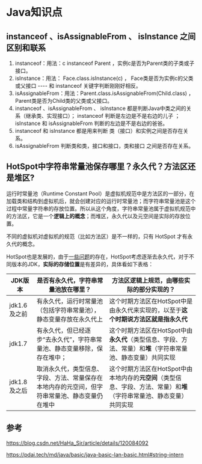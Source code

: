 # Java知识点



## instanceof 、isAssignableFrom 、 isInstance 之间区别和联系



1. instanceof：用法：c instanceof Parent ，实例c是否为Parent类的子类或子接口。 
2. isInstance：用法： Face.class.isInstance(c) ， Face类是否为实例c的父类或父接口 ---- 和 instanceof 关键字判断刚刚好相反。
3. isAssignableFrom：用法：Parent.class.isAssignableFrom(Child.class) ，Parent类是否为Child类的父类或父接口。
4. instanceof 、isAssignableFrom 、 isInstance 都是判断Java中类之间的关系（继承类、实现接口）； instanceof 判断是左边是不是右边的儿子 ； isInstance 和 isAssignableFrom 判断的左边是不是右边的爸爸。
5. instanceof 和 isInstance 都是用来判断 类（接口）和实例之间是否存在关系。
6. isAssignableFrom 判断类和类，接口和接口，类和接口 之间是否存在关系。

## HotSpot中字符串常量池保存哪里？永久代？方法区还是堆区?

运行时常量池（Runtime Constant Pool）是虚拟机规范中是方法区的一部分，在加载类和结构到虚拟机后，就会创建对应的运行时常量池；而字符串常量池是这个过程中常量字符串的存放位置。所以从这个角度，字符串常量池属于虚拟机规范中的方法区，它是一个**逻辑上的概念**；而堆区，永久代以及元空间是实际的存放位置。

不同的虚拟机对虚拟机的规范（比如方法区）是不一样的，只有 HotSpot 才有永久代的概念。

HotSpot也是发展的，由于[一些问题](http://openjdk.java.net/jeps/122)的存在，HotSpot考虑逐渐去永久代，对于不同版本的JDK，**实际的存储位置**是有差异的，具体看如下表格：

| JDK版本      | 是否有永久代，字符串常量池放在哪里？                         | 方法区逻辑上规范，由哪些实际的部分实现的？                   |
| ------------ | ------------------------------------------------------------ | ------------------------------------------------------------ |
| jdk1.6及之前 | 有永久代，运行时常量池（包括字符串常量池），静态变量存放在永久代上 | 这个时期方法区在HotSpot中是由永久代来实现的，以至于**这个时期说方法区就是指永久代** |
| jdk1.7       | 有永久代，但已经逐步“去永久代”，字符串常量池、静态变量移除，保存在堆中； | 这个时期方法区在HotSpot中由**永久代**（类型信息、字段、方法、常量）和**堆**（字符串常量池、静态变量）共同实现 |
| jdk1.8及之后 | 取消永久代，类型信息、字段、方法、常量保存在本地内存的元空间，但字符串常量池、静态变量仍在堆中 | 这个时期方法区在HotSpot中由本地内存的**元空间**（类型信息、字段、方法、常量）和**堆**（字符串常量池、静态变量）共同实现 |































## 参考

https://blog.csdn.net/HaHa_Sir/article/details/120084092

https://pdai.tech/md/java/basic/java-basic-lan-basic.html#string-intern
